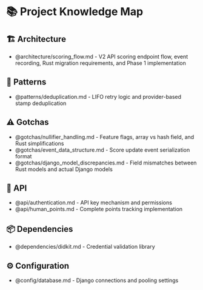 # 📚 Project Knowledge Map

## 🏗️ Architecture

- @architecture/scoring_flow.md - V2 API scoring endpoint flow, event recording, Rust migration requirements, and Phase 1 implementation

## 🎨 Patterns

- @patterns/deduplication.md - LIFO retry logic and provider-based stamp deduplication

## ⚠️ Gotchas

- @gotchas/nullifier_handling.md - Feature flags, array vs hash field, and Rust simplifications
- @gotchas/event_data_structure.md - Score update event serialization format
- @gotchas/django_model_discrepancies.md - Field mismatches between Rust models and actual Django models

## 🔌 API

- @api/authentication.md - API key mechanism and permissions
- @api/human_points.md - Complete points tracking implementation

## 📦 Dependencies

- @dependencies/didkit.md - Credential validation library

## ⚙️ Configuration

- @config/database.md - Django connections and pooling settings